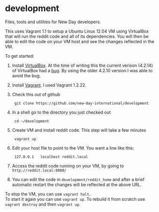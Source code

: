 development
===========

Files, tools and utilities for New Day developers.

This uses Vagrant 1.1 to setup a Ubuntu Linux 12.04 VM using VirtualBox that
will run the reddit code and all of its dependencies.  You will then be able
to edit the code on your VM host and see the changes reflected in the VM.

To get started:

1. Install [VirtualBox](https://www.virtualbox.org/wiki/Download_Old_Builds_4_2).  At the time of writing this the current verison (4.2.14) of VirtualBox had a [bug](https://www.virtualbox.org/ticket/11895).  By using the older 4.2.10 version I was able to avoid the bug.
2. Install [Vagrant](http://downloads.vagrantup.com/).  I used Vagrant 1.2.22.
3. Check this out of github  

        git clone https://github.com/new-day-international/development 

4. In a shell go to the directory you just checked out

        cd ~/development

4. Create VM and install reddit code.  This step will take a few minutes

        vagrant up 

5. Edit your host file to point to the VM.  You want a line like this:

        127.0.0.1	localhost reddit.local
        
6. Access the reddit code running on your VM, by going to `http://reddit.local:8080/`
7. You can edit the code in `development/reddit_home` and after a brief automatic restart the changes will be reflected at the above URL.


To stop the VM, you can use `vagrant halt`.  
To start it again you can use `vagrant up`.
To rebuild it from scratch use `vagrant destroy` and then `vagrant up`.
